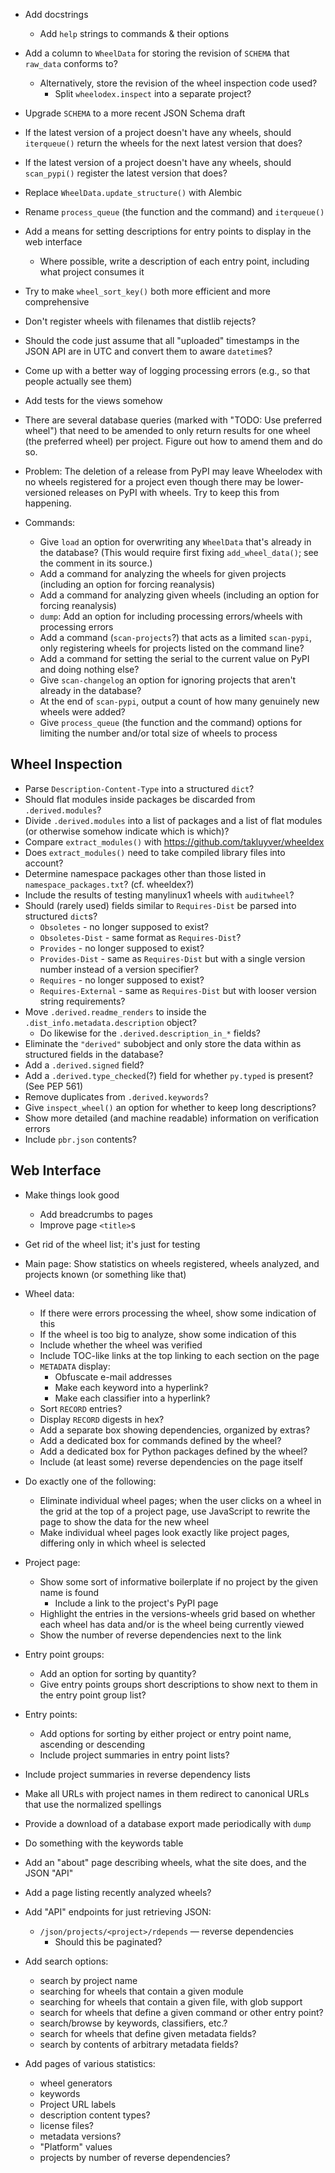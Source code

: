 - Add docstrings
    - Add `help` strings to commands & their options
- Add a column to `WheelData` for storing the revision of `SCHEMA` that
  `raw_data` conforms to?
    - Alternatively, store the revision of the wheel inspection code used?
        - Split `wheelodex.inspect` into a separate project?
- Upgrade `SCHEMA` to a more recent JSON Schema draft
- If the latest version of a project doesn't have any wheels, should
  `iterqueue()` return the wheels for the next latest version that does?
- If the latest version of a project doesn't have any wheels, should
  `scan_pypi()` register the latest version that does?
- Replace `WheelData.update_structure()` with Alembic
- Rename `process_queue` (the function and the command) and `iterqueue()`
- Add a means for setting descriptions for entry points to display in the web
  interface
    - Where possible, write a description of each entry point, including what
      project consumes it
- Try to make `wheel_sort_key()` both more efficient and more comprehensive
- Don't register wheels with filenames that distlib rejects?
- Should the code just assume that all "uploaded" timestamps in the JSON API
  are in UTC and convert them to aware `datetime`s?
- Come up with a better way of logging processing errors (e.g., so that people
  actually see them)
- Add tests for the views somehow

- There are several database queries (marked with "TODO: Use preferred wheel")
  that need to be amended to only return results for one wheel (the preferred
  wheel) per project.  Figure out how to amend them and do so.

- Problem: The deletion of a release from PyPI may leave Wheelodex with no
  wheels registered for a project even though there may be lower-versioned
  releases on PyPI with wheels.  Try to keep this from happening.

- Commands:
    - Give `load` an option for overwriting any `WheelData` that's already in
      the database?  (This would require first fixing `add_wheel_data()`; see
      the comment in its source.)
    - Add a command for analyzing the wheels for given projects (including an
      option for forcing reanalysis)
    - Add a command for analyzing given wheels (including an option for forcing
      reanalysis)
    - `dump`: Add an option for including processing errors/wheels with
      processing errors
    - Add a command (`scan-projects`?) that acts as a limited `scan-pypi`, only
      registering wheels for projects listed on the command line?
    - Add a command for setting the serial to the current value on PyPI and
      doing nothing else?
    - Give `scan-changelog` an option for ignoring projects that aren't already
      in the database?
    - At the end of `scan-pypi`, output a count of how many genuinely new
      wheels were added?
    - Give `process_queue` (the function and the command) options for limiting
      the number and/or total size of wheels to process

Wheel Inspection
----------------
- Parse `Description-Content-Type` into a structured `dict`?
- Should flat modules inside packages be discarded from `.derived.modules`?
- Divide `.derived.modules` into a list of packages and a list of flat modules
  (or otherwise somehow indicate which is which)?
- Compare `extract_modules()` with <https://github.com/takluyver/wheeldex>
- Does `extract_modules()` need to take compiled library files into account?
- Determine namespace packages other than those listed in
  `namespace_packages.txt`?  (cf. wheeldex?)
- Include the results of testing manylinux1 wheels with `auditwheel`?
- Should (rarely used) fields similar to `Requires-Dist` be parsed into
  structured `dict`s?
    - `Obsoletes` - no longer supposed to exist?
    - `Obsoletes-Dist` - same format as `Requires-Dist`?
    - `Provides` - no longer supposed to exist?
    - `Provides-Dist` - same as `Requires-Dist` but with a single version
      number instead of a version specifier?
    - `Requires` - no longer supposed to exist?
    - `Requires-External` - same as `Requires-Dist` but with looser version
      string requirements?
- Move `.derived.readme_renders` to inside the
  `.dist_info.metadata.description` object?
    - Do likewise for the `.derived.description_in_*` fields?
- Eliminate the `"derived"` subobject and only store the data within as
  structured fields in the database?
- Add a `.derived.signed` field?
- Add a `.derived.type_checked`(?) field for whether `py.typed` is present?
  (See PEP 561)
- Remove duplicates from `.derived.keywords`?
- Give `inspect_wheel()` an option for whether to keep long descriptions?
- Show more detailed (and machine readable) information on verification errors
- Include `pbr.json` contents?

Web Interface
-------------
- Make things look good
    - Add breadcrumbs to pages
    - Improve page `<title>`s
- Get rid of the wheel list; it's just for testing
- Main page: Show statistics on wheels registered, wheels analyzed, and
  projects known (or something like that)
- Wheel data:
    - If there were errors processing the wheel, show some indication of this
    - If the wheel is too big to analyze, show some indication of this
    - Include whether the wheel was verified
    - Include TOC-like links at the top linking to each section on the page
    - `METADATA` display:
        - Obfuscate e-mail addresses
        - Make each keyword into a hyperlink?
        - Make each classifier into a hyperlink?
    - Sort `RECORD` entries?
    - Display `RECORD` digests in hex?
    - Add a separate box showing dependencies, organized by extras?
    - Add a dedicated box for commands defined by the wheel?
    - Add a dedicated box for Python packages defined by the wheel?
    - Include (at least some) reverse dependencies on the page itself
- Do exactly one of the following:
    - Eliminate individual wheel pages; when the user clicks on a wheel in the
      grid at the top of a project page, use JavaScript to rewrite the page to
      show the data for the new wheel
    - Make individual wheel pages look exactly like project pages, differing
      only in which wheel is selected
- Project page:
    - Show some sort of informative boilerplate if no project by the given name
      is found
        - Include a link to the project's PyPI page
    - Highlight the entries in the versions-wheels grid based on whether each
      wheel has data and/or is the wheel being currently viewed
    - Show the number of reverse dependencies next to the link
- Entry point groups:
    - Add an option for sorting by quantity?
    - Give entry points groups short descriptions to show next to them in the
      entry point group list?
- Entry points:
    - Add options for sorting by either project or entry point name, ascending
      or descending
    - Include project summaries in entry point lists?
- Include project summaries in reverse dependency lists
- Make all URLs with project names in them redirect to canonical URLs that use
  the normalized spellings
- Provide a download of a database export made periodically with `dump`
- Do something with the keywords table
- Add an "about" page describing wheels, what the site does, and the JSON "API"
- Add a page listing recently analyzed wheels?

- Add "API" endpoints for just retrieving JSON:
    - `/json/projects/<project>/rdepends` — reverse dependencies
        - Should this be paginated?

- Add search options:
    - search by project name
    - searching for wheels that contain a given module
    - searching for wheels that contain a given file, with glob support
    - search for wheels that define a given command or other entry point?
    - search/browse by keywords, classifiers, etc.?
    - search for wheels that define given metadata fields?
    - search by contents of arbitrary metadata fields?

- Add pages of various statistics:
   - wheel generators
   - keywords
   - Project URL labels
   - description content types?
   - license files?
   - metadata versions?
   - "Platform" values
   - projects by number of reverse dependencies?
